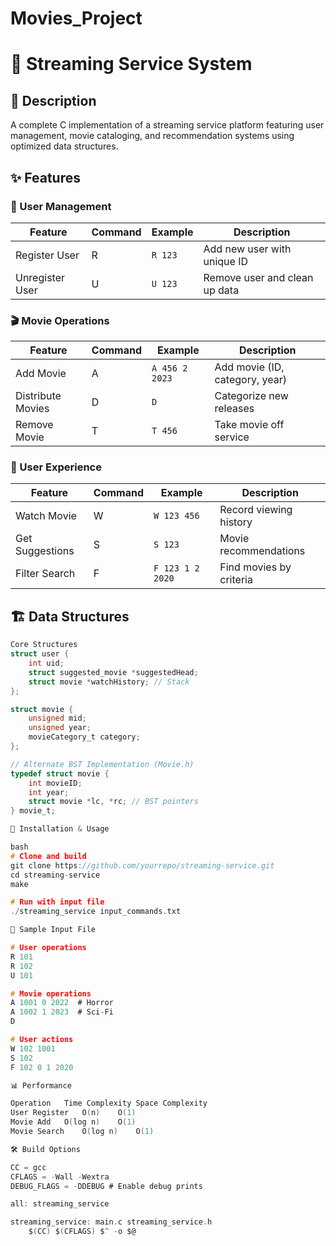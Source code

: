 # Movies_Project

# 🎥 Streaming Service System

## 📝 Description
A complete C implementation of a streaming service platform featuring user management, movie cataloging, and recommendation systems using optimized data structures.

## ✨ Features

### 👥 User Management
| Feature          | Command | Example             | Description                     |
|------------------|---------|---------------------|---------------------------------|
| Register User    | R       | `R 123`             | Add new user with unique ID     |
| Unregister User  | U       | `U 123`             | Remove user and clean up data   |

### 🎬 Movie Operations
| Feature          | Command | Example                 | Description                     |
|------------------|---------|-------------------------|---------------------------------|
| Add Movie        | A       | `A 456 2 2023`          | Add movie (ID, category, year)  |
| Distribute Movies| D       | `D`                     | Categorize new releases         |
| Remove Movie     | T       | `T 456`                 | Take movie off service          |

### 🍿 User Experience
| Feature          | Command | Example                 | Description                     |
|------------------|---------|-------------------------|---------------------------------|
| Watch Movie      | W       | `W 123 456`             | Record viewing history          |
| Get Suggestions  | S       | `S 123`                 | Movie recommendations           |
| Filter Search    | F       | `F 123 1 2 2020`        | Find movies by criteria         |

## 🏗️ Data Structures
```c
Core Structures
struct user {
    int uid;
    struct suggested_movie *suggestedHead;
    struct movie *watchHistory; // Stack
};

struct movie {
    unsigned mid;
    unsigned year;
    movieCategory_t category;
};

// Alternate BST Implementation (Movie.h)
typedef struct movie {
    int movieID;
    int year;
    struct movie *lc, *rc; // BST pointers
} movie_t;

🚀 Installation & Usage

bash
# Clone and build
git clone https://github.com/yourrepo/streaming-service.git
cd streaming-service
make

# Run with input file
./streaming_service input_commands.txt

📂 Sample Input File

# User operations
R 101
R 102
U 101

# Movie operations
A 1001 0 2022  # Horror
A 1002 1 2023  # Sci-Fi
D

# User actions
W 102 1001
S 102
F 102 0 1 2020

📊 Performance

Operation	Time Complexity	Space Complexity
User Register	O(n)	O(1)
Movie Add	O(log n)	O(1)
Movie Search	O(log n)	O(1)

🛠️ Build Options

CC = gcc
CFLAGS = -Wall -Wextra
DEBUG_FLAGS = -DDEBUG # Enable debug prints

all: streaming_service

streaming_service: main.c streaming_service.h
    $(CC) $(CFLAGS) $^ -o $@
